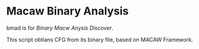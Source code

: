 # Macaw Binary Analysis
bmad is for *Binary Macw Anysis Discover*.

This script obtians CFG from its binary file, based on MACAW Framework. 


